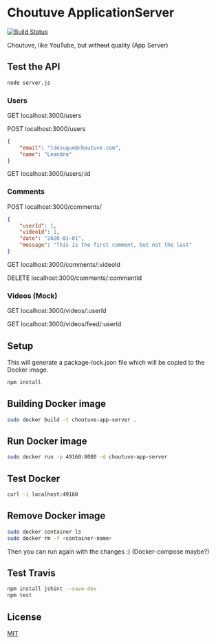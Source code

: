 # Choutuve ApplicationServer

[![Build Status](https://travis-ci.com/ldesuque/7552-Choutuve-ApplicationServer.svg?branch=master)](https://travis-ci.com/github/ldesuque/7552-Choutuve-ApplicationServer)

Choutuve, like YouTube, but with~~out~~ quality (App Server)

## Test the API

```bash
node server.js
```

### Users

GET localhost:3000/users

POST localhost:3000/users

```json
{
    "email": "ldesuque@choutuve.com",
    "name": "Leandro"
}
```

GET localhost:3000/users/:id

### Comments

POST localhost:3000/comments/

```json
{
    "userId": 1,
    "videoId": 1,
    "date": "2020-01-01",
    "message": "This is the first comment, but not the last"
}
```

GET localhost:3000/comments/:videoId

DELETE localhost:3000/comments/:commentId

### Videos (Mock)

GET localhost:3000/videos/:userId

GET localhost:3000/videos/feed/:userId

## Setup

This will generate a package-lock.json file which will be copied to the Docker image.

```bash
npm install
```

## Building Docker image

```bash
sudo docker build -t choutuve-app-server .
```

## Run Docker image

```bash
sudo docker run -p 49160:8080 -d choutuve-app-server
```

## Test Docker

```bash
curl -i localhost:49160
```

## Remove Docker image
```bash
sudo docker container ls
sudo docker rm -f <container-name>
```

Then you can run again with the changes :)
(Docker-compose maybe?)

## Test Travis

```bash
npm install jshint --save-dev
npm test
```

## License
[MIT](https://choosealicense.com/licenses/mit/)
